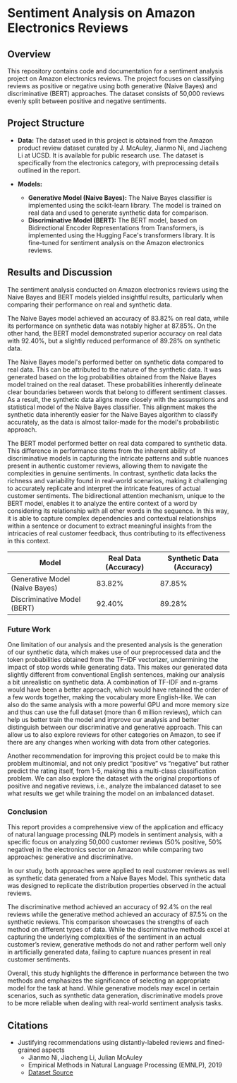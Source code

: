 # Sentiment Analysis on Amazon Electronics Reviews

## Overview

This repository contains code and documentation for a sentiment analysis project on Amazon electronics reviews. The project focuses on classifying reviews as positive or negative using both generative (Naive Bayes) and discriminative (BERT) approaches. The dataset consists of 50,000 reviews evenly split between positive and negative sentiments.

## Project Structure

- **Data:** The dataset used in this project is obtained from the Amazon product review dataset curated by J. McAuley, Jianmo Ni, and Jiacheng Li at UCSD. It is available for public research use. The dataset is specifically from the electronics category, with preprocessing details outlined in the report.

- **Models:**
  - **Generative Model (Naive Bayes):** The Naive Bayes classifier is implemented using the scikit-learn library. The model is trained on real data and used to generate synthetic data for comparison.
  - **Discriminative Model (BERT):** The BERT model, based on Bidirectional Encoder Representations from Transformers, is implemented using the Hugging Face's transformers library. It is fine-tuned for sentiment analysis on the Amazon electronics reviews.

## Results and Discussion

The sentiment analysis conducted on Amazon electronics reviews using the Naive Bayes and BERT models yielded insightful results, particularly when comparing their performance on real and synthetic data.

The Naive Bayes model achieved an accuracy of 83.82% on real data, while its performance on synthetic data was notably higher at 87.85%. On the other hand, the BERT model demonstrated superior accuracy on real data with 92.40%, but a slightly reduced performance of 89.28% on synthetic data.

The Naive Bayes model's performed better on synthetic data compared to real data. This can be attributed to the nature of the synthetic data. It was generated based on the log probabilities obtained from the Naive Bayes model trained on the real dataset. These probabilities inherently delineate clear boundaries between words that belong to different sentiment classes. As a result, the synthetic data aligns more closely with the assumptions and statistical model of the Naive Bayes classifier. This alignment makes the synthetic data inherently easier for the Naive Bayes algorithm to classify accurately, as the data is almost tailor-made for the model's probabilistic approach.

The BERT model performed better on real data compared to synthetic data. This difference in performance stems from the inherent ability of discriminative models in capturing the intricate patterns and subtle nuances present in authentic customer reviews, allowing them to navigate the complexities in genuine sentiments. In contrast, synthetic data lacks the richness and variability found in real-world scenarios, making it challenging to accurately replicate and interpret the intricate features of actual customer sentiments. The bidirectional attention mechanism, unique to the BERT model, enables it to analyze the entire context of a word by considering its relationship with all other words in the sequence. In this way, it is able to capture complex dependencies and contextual relationships within a sentence or document to extract meaningful insights from the intricacies of real customer feedback, thus contributing to its effectiveness in this context.

**Model** | **Real Data (Accuracy)** | **Synthetic Data (Accuracy)**
--- | --- | ---
Generative Model (Naive Bayes) | 83.82% | 87.85%
Discriminative Model (BERT) | 92.40% | 89.28%

### Future Work

One limitation of our analysis and the presented analysis is the generation of our synthetic data, which makes use of our preprocessed data and the token probabilities obtained from the TF-IDF vectorizer, undermining the impact of stop words while generating data. This makes our generated data slightly different from conventional English sentences, making our analysis a bit unrealistic on synthetic data. A combination of TF-IDF and n-grams would have been a better approach, which would have retained the order of a few words together, making the vocabulary more English-like. We can also do the same analysis with a more powerful GPU and more memory size and thus can use the full dataset (more than 6 million reviews), which can help us better train the model and improve our analysis and better distinguish between our discriminative and generative approach. This can allow us to also explore reviews for other categories on Amazon, to see if there are any changes when working with data from other categories.

Another recommendation for improving this project could be to make this problem multinomial, and not only predict “positive” vs “negative” but rather predict the rating itself, from 1-5, making this a multi-class classification problem. We can also explore the dataset with the original proportions of positive and negative reviews, i.e., analyze the imbalanced dataset to see what results we get while training the model on an imbalanced dataset.

### Conclusion

This report provides a comprehensive view of the application and efficacy of natural language processing (NLP) models in sentiment analysis, with a specific focus on analyzing 50,000 customer reviews (50% positive, 50% negative) in the electronics sector on Amazon while comparing two approaches: generative and discriminative.

In our study, both approaches were applied to real customer reviews as well as synthetic data generated from a Naive Bayes Model. This synthetic data was designed to replicate the distribution properties observed in the actual reviews.

The discriminative method achieved an accuracy of 92.4% on the real reviews while the generative method achieved an accuracy of 87.5% on the synthetic reviews. This comparison showcases the strengths of each method on different types of data. While the discriminative methods excel at capturing the underlying complexities of the sentiment in an actual customer’s review, generative methods do not and rather perform well only in artificially generated data, failing to capture nuances present in real customer sentiments.

Overall, this study highlights the difference in performance between the two methods and emphasizes the significance of selecting an appropriate model for the task at hand. While generative models may excel in certain scenarios, such as synthetic data generation, discriminative models prove to be more reliable when dealing with real-world sentiment analysis tasks.

## Citations

- Justifying recommendations using distantly-labeled reviews and fined-grained aspects
  - Jianmo Ni, Jiacheng Li, Julian McAuley
  - Empirical Methods in Natural Language Processing (EMNLP), 2019
  - [Dataset Source](https://cseweb.ucsd.edu/~jmcauley/datasets/amazon_v2/)
